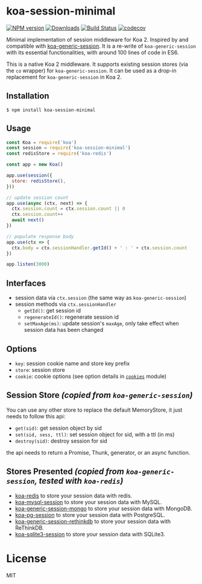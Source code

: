 # koa-session-minimal

[![NPM version][npm-image]][npm-url]
[![Downloads][downloads-image]][downloads-url]
[![Build Status][travis-image]][travis-url]
[![codecov][codecov-image]][codecov-url]


Minimal implementation of session middleware for Koa 2. Inspired by and compatible with [koa-generic-session](https://github.com/koajs/generic-session). It is a re-write of `koa-generic-session` with its essential functionalities, with around 100 lines of code in ES6.

This is a native Koa 2 middleware. It supports existing session stores (via the `co` wrapper) for `koa-generic-session`. It can be used as a drop-in replacement for `koa-generic-session` in Koa 2.

## Installation

```shell
$ npm install koa-session-minimal
```

## Usage

```javascript
const Koa = require('koa')
const session = require('koa-session-minimal')
const redisStore = require('koa-redis')

const app = new Koa()

app.use(session({
  store: redisStore(),
}))

// update session count
app.use(async (ctx, next) => {
  ctx.session.count = ctx.session.count || 0
  ctx.session.count++
  await next()
})

// populate response body
app.use(ctx => {
  ctx.body = ctx.sessionHandler.getId() + ' : ' + ctx.session.count
})

app.listen(3000)
```

## Interfaces
- session data via `ctx.session` (the same way as `koa-generic-session`)
- session methods via `ctx.sessionHandler`
  - `getId()`: get session id
  - `regenerateId()`: regenerate session id
  - `setMaxAge(ms)`: update session's `maxAge`, only take effect when session data has been changed

## Options
- `key`: session cookie name and store key prefix
- `store`: session store
- `cookie`: cookie options (see option details in [`cookies`](https://github.com/pillarjs/cookies) module)

## Session Store *(copied from `koa-generic-session`)*

You can use any other store to replace the default MemoryStore, it just needs to follow this api:

- `get(sid)`: get session object by sid
- `set(sid, sess, ttl)`: set session object for sid, with a ttl (in ms)
- `destroy(sid)`: destroy session for sid

the api needs to return a Promise, Thunk, generator, or an async function.

## Stores Presented *(copied from `koa-generic-session`, tested with `koa-redis`)*

- [koa-redis](https://github.com/koajs/koa-redis) to store your session data with redis.
- [koa-mysql-session](https://github.com/tb01923/koa-mysql-session) to store your session data with MySQL.
- [koa-generic-session-mongo](https://github.com/freakycue/koa-generic-session-mongo) to store your session data with MongoDB.
- [koa-pg-session](https://github.com/TMiguelT/koa-pg-session) to store your session data with PostgreSQL.
- [koa-generic-session-rethinkdb](https://github.com/KualiCo/koa-generic-session-rethinkdb) to store your session data with ReThinkDB.
- [koa-sqlite3-session](https://github.com/chichou/koa-sqlite3-session) to store your session data with SQLite3.

# License

  MIT

[npm-image]: https://img.shields.io/npm/v/koa-session-minimal.svg
[npm-url]: https://www.npmjs.com/package/koa-session-minimal
[downloads-image]: http://img.shields.io/npm/dm/koa-session-minimal.svg
[downloads-url]: https://www.npmjs.com/package/koa-session-minimal
[travis-image]: https://travis-ci.org/longztian/koa-session-minimal.svg?branch=master
[travis-url]: https://travis-ci.org/longztian/koa-session-minimal
[codecov-image]: https://codecov.io/gh/longztian/koa-session-minimal/branch/master/graph/badge.svg
[codecov-url]: https://codecov.io/gh/longztian/koa-session-minimal
